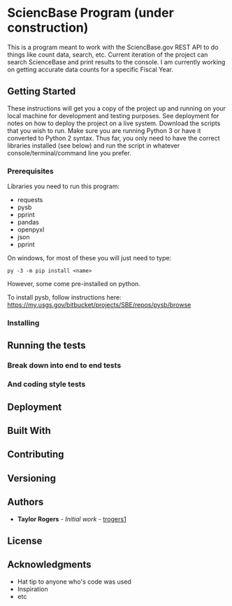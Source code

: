 # SciencBase Program (under construction)

This is a program meant to work with the SciencBase.gov REST API to do things like count data, search, etc. Current iteration of the project can search ScienceBase and print results to the console. I am currently working on getting accurate data counts for a specific Fiscal Year.

## Getting Started

These instructions will get you a copy of the project up and running on your local machine for development and testing purposes. See deployment for notes on how to deploy the project on a live system.
Download the scripts that you wish to run. Make sure you are running Python 3 or have it converted to Python 2 syntax. Thus far, you only need to have the correct libraries installed (see below) and run the script in whatever console/terminal/command line you prefer.

### Prerequisites

Libraries you need to run this program:
* requests
* pysb
* pprint
* pandas
* openpyxl
* json
* pprint

On windows, for most of these you will just need to type:

```
py -3 -m pip install <name>
```

However, some come pre-installed on python.

To install pysb, follow instructions here: https://my.usgs.gov/bitbucket/projects/SBE/repos/pysb/browse

### Installing


## Running the tests


### Break down into end to end tests


### And coding style tests


## Deployment


## Built With


## Contributing



## Versioning



## Authors

* **Taylor Rogers** - *Initial work* - [trogers1](https://github.com/trogers1)



## License



## Acknowledgments

* Hat tip to anyone who's code was used
* Inspiration
* etc
